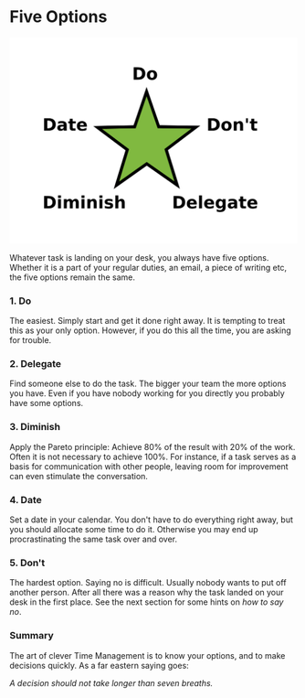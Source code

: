 
# Five Options

![Five Options](images/tools/five_options.png)

Whatever task is landing on your desk, you always have five options. Whether it is a part of your regular duties, an email, a piece of writing etc, the five options remain the same.

### 1. Do
The easiest. Simply start and get it done right away. It is tempting to treat this as your only option. However, if you do this all the time, you are asking for trouble.

### 2. Delegate
Find someone else to do the task. The bigger your team the more options you have. Even if you have nobody working for you directly you probably have some options.

### 3. Diminish
Apply the Pareto principle: Achieve 80% of the result with 20% of the work. Often it is not necessary to achieve 100%. For instance, if a task serves as a basis for communication with other people, leaving room for improvement can even stimulate the conversation.

### 4. Date
Set a date in your calendar. You don't have to do everything right away, but you should allocate some time to do it. Otherwise you may end up procrastinating the same task over and over.

### 5. Don't
The hardest option. Saying no is difficult. Usually nobody wants to put off another person. After all there was a reason why the task landed on your desk in the first place. See the next section for some hints on *how to say no*.

### Summary

The art of clever Time Management is to know your options, and to make decisions quickly. As a far eastern saying goes:

*A decision should not take longer than seven breaths.*


